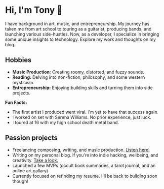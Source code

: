 # Hi, I'm Tony 👋

<!--
**RichardAnthonySanchez/richardanthonysanchez** is a ✨ _special_ ✨ repository because its `README.md` (this file) appears on your GitHub profile.

Here are some ideas to get you started:

- 🔭 I’m currently working on ...
- 🌱 I’m currently learning ...
- 👯 I’m looking to collaborate on ...
- 🤔 I’m looking for help with ...
- 💬 Ask me about ...
- 📫 How to reach me: ...
- 😄 Pronouns: ...
- ⚡ Fun fact: ...
-->

I have background in art, music, and entrepreneurship. My journey has taken me from art school to touring as a guitarist, producing bands, and launching various side-hustles. Now, as a developer, I specialize in bringing some unique insights to technology. Explore my work and thoughts on my blog.

## Hobbies

- **Music Production:** Creating roomy, distorted, and fuzzy sounds.
- **Reading:** Delving into non-fiction, philosophy, and some western mysticism.
- **Entrepreneurship:** Enjoying building skills and turning them into side projects.

**Fun Facts:**

- The first artist I produced went viral. I'm yet to have that success again.
- I worked on set with Serena Williams. No prior experience, just luck.
- I toured at 16 with my high school death metal band.

## Passion projects

- Freelancing composing, writing, and music production. [Listen here!](https://open.spotify.com/playlist/2t6FZ39dIcjgVFNTYaJc6x?si=9f6c8440b74345ac)
- Writing on my personal blog. If you're into indie hacking, wellbeing, and creativity. [Take a look.](https://blog.tonysanchez.dev/)
- Launched a few MVPs (occult book summaries, a tarot journal, and an online art gallary)
- Currently focused on refinding my resume. I'll be back to building soon though!

